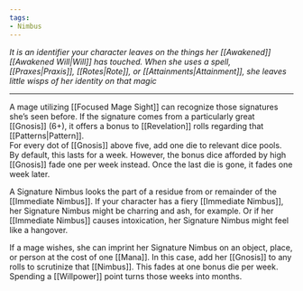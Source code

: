 ```yaml
---
tags:
- Nimbus
---
```


_It is an identifier your character leaves on the things her [[Awakened]] [[Awakened Will|Will]] has touched. When she uses a spell, [[Praxes|Praxis]], [[Rotes|Rote]], or [[Attainments|Attainment]], she leaves little wisps of her identity on that magic_

---

A mage utilizing [[Focused Mage Sight]] can recognize those signatures she’s seen before. If the signature comes from a particularly great [[Gnosis]] (6+), it offers a bonus to [[Revelation]] rolls regarding that [[Patterns|Pattern]].\
For every dot of [[Gnosis]] above five, add one die to relevant dice pools. By default, this lasts for a week. However, the bonus dice afforded by high [[Gnosis]] fade one per week instead. Once the last die is gone, it fades one week later.

A Signature Nimbus looks the part of a residue from or remainder of the [[Immediate Nimbus]]. If your character has a fiery [[Immediate Nimbus]], her Signature Nimbus might be charring and ash, for example. Or if her [[Immediate Nimbus]] causes intoxication, her Signature Nimbus might feel like a hangover.

If a mage wishes, she can imprint her Signature Nimbus on an object, place, or person at the cost of one [[Mana]]. In this case, add her [[Gnosis]] to any rolls to scrutinize that [[Nimbus]]. This fades at one bonus die per week. Spending a [[Willpower]] point turns those weeks into months.